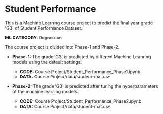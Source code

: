 # Student Performance
This is a Machine Learning course project to predict the final year grade 'G3' of Student Performance Dataset. 

**ML CATEGORY:** Regression

The course project is divided into Phase-1 and Phase-2. 

+ **Phase-1:** The grade 'G3' is predicted by different Machine Leanring models using the default settings. 
	- **CODE:** Course Project/Student_Performance_Phase1.ipynb 
	- **DATA:** Course Project/data/student-mat.csv 
                   
+ **Phase-2:** The grade 'G3' is predicted after tuning the hyperparameters of the machine learning models. 
	- **CODE:** Course Project/Student_Performance_Phase2.ipynb 
	- **DATA:** Course Project/data/student-mat.csv
                   
